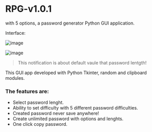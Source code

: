 
# RPG-v1.0.1
with 5 options, a password generator Python GUI application. 

Interface:

![image](https://user-images.githubusercontent.com/4365391/219131833-98b3ea6c-5381-4691-801e-7cc5f95770d2.png)

![image](https://user-images.githubusercontent.com/4365391/219131296-4e9bb3e3-010c-4b92-bec8-b962c7281be0.png)
 

> This notification is about default vaule that password lentgth!

This GUI app developed with Python Tkinter, random and clipboard modules. 
### The features are:

- Select password lenght.
- Ability to set difficulty with 5 different password difficulties.
- Created password never save anywhere!
- Create unlimited password with options and lenghts.
- One click copy password.
